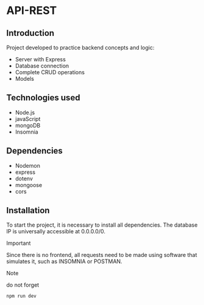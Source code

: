 # API-REST


## Introduction
Project developed to practice backend concepts and logic:
- Server with Express
- Database connection
- Complete CRUD operations
- Models 

## Technologies used
- Node.js
- javaScript
- mongoDB
- Insomnia

## Dependencies
- Nodemon
- express
- dotenv
- mongoose
- cors


## Installation
To start the project, it is necessary to install all dependencies. The database IP is universally accessible at 0.0.0.0/0.

>[!IMPORTANT]
> Since there is no frontend, all requests need to be made using software that simulates it, such as INSOMNIA or POSTMAN.

>[!NOTE]
> do not forget
>```js
>npm run dev
>```
